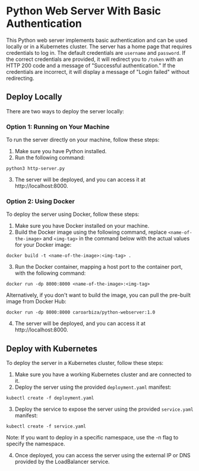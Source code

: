# Python Web Server With Basic Authentication

This Python web server implements basic authentication and can be used locally or in a Kubernetes cluster. The server has a home page that requires credentials to log in. The default credentials are `username` and `password`. If the correct credentials are provided, it will redirect you to `/token` with an HTTP 200 code and a message of "Successful authentication." If the credentials are incorrect, it will display a message of "Login failed" without redirecting.


## Deploy Locally

There are two ways to deploy the server locally:

### Option 1: Running on Your Machine

To run the server directly on your machine, follow these steps:

1. Make sure you have Python installed.
2. Run the following command:

```
python3 http-server.py
```
3. The server will be deployed, and you can access it at http://localhost:8000.

### Option 2: Using Docker
To deploy the server using Docker, follow these steps:

1. Make sure you have Docker installed on your machine.
2. Build the Docker image using the following command, replace `<name-of-the-image>` and `<img-tag>` in the command below with the actual values for your Docker image:
```
docker build -t <name-of-the-image>:<img-tag> .
```
3. Run the Docker container, mapping a host port to the container port, with the following command:
```
docker run -dp 8000:8000 <name-of-the-image>:<img-tag>
```
Alternatively, if you don't want to build the image, you can pull the pre-built image from Docker Hub:
```
docker run -dp 8000:8000 caroarbiza/python-webserver:1.0
```
4. The server will be deployed, and you can access it at http://localhost:8000.

## Deploy with Kubernetes
To deploy the server in a Kubernetes cluster, follow these steps:
1. Make sure you have a working Kubernetes cluster and are connected to it.
2. Deploy the server using the provided `deployment.yaml` manifest:
```
kubectl create -f deployment.yaml
```
3. Deploy the service to expose the server using the provided `service.yaml` manifest:
```
kubectl create -f service.yaml
```
Note: If you want to deploy in a specific namespace, use the -n flag to specify the namespace.

4. Once deployed, you can access the server using the external IP or DNS provided by the LoadBalancer service.
